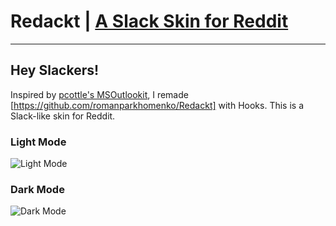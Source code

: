 # Redackt | [A Slack Skin for Reddit](https://redackt.netlify.com/)
---
## Hey Slackers!
Inspired by [pcottle's MSOutlookit](https://github.com/pcottle/MSOutlookit), I remade [https://github.com/romanparkhomenko/Redackt] with Hooks. 
This is a  Slack-like skin for Reddit. 

### Light Mode
![Light Mode](https://imgur.com/Qxlc3eW.jpg)
### Dark Mode
![Dark Mode](https://imgur.com/jBaUbbt.jpg)

